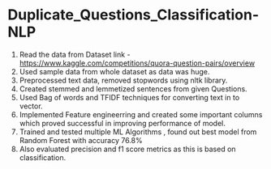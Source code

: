 # Duplicate_Questions_Classification-NLP

1. Read the data from
   Dataset link - https://www.kaggle.com/competitions/quora-question-pairs/overview
2. Used sample data from whole dataset as data was huge.
3. Preprocessed text data, removed stopwords using nltk library.
4. Created stemmed and lemmetized sentences from given Questions.
5. Used Bag of words and TFIDF techniques for converting text in to vector.
6. Implemented Feature engineerring and created some important columns which proved successful in improving performance of model.
8. Trained and tested multiple ML Algorithms , found out best model from Random Forest with accuracy 76.8%
9. Also evaluated precision and f1 score metrics as this is based on classification.



